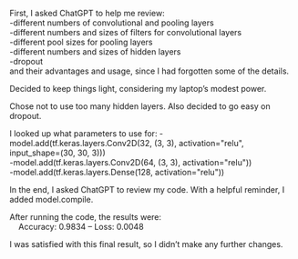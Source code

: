 First, I asked ChatGPT to help me review:  
-different numbers of convolutional and pooling layers  
-different numbers and sizes of filters for convolutional layers  
-different pool sizes for pooling layers  
-different numbers and sizes of hidden layers  
-dropout  
and their advantages and usage, since I had forgotten some of the details.

Decided to keep things light, considering my laptop’s modest power.

Chose not to use too many hidden layers.
Also decided to go easy on dropout.

I looked up what parameters to use for:
-model.add(tf.keras.layers.Conv2D(32, (3, 3), activation="relu", input_shape=(30, 30, 3)))  
-model.add(tf.keras.layers.Conv2D(64, (3, 3), activation="relu"))  
-model.add(tf.keras.layers.Dense(128, activation="relu"))  

In the end, I asked ChatGPT to review my code. With a helpful reminder, I added model.compile.

After running the code, the results were:  
    Accuracy: 0.9834 – Loss: 0.0048

I was satisfied with this final result, so I didn’t make any further changes.
